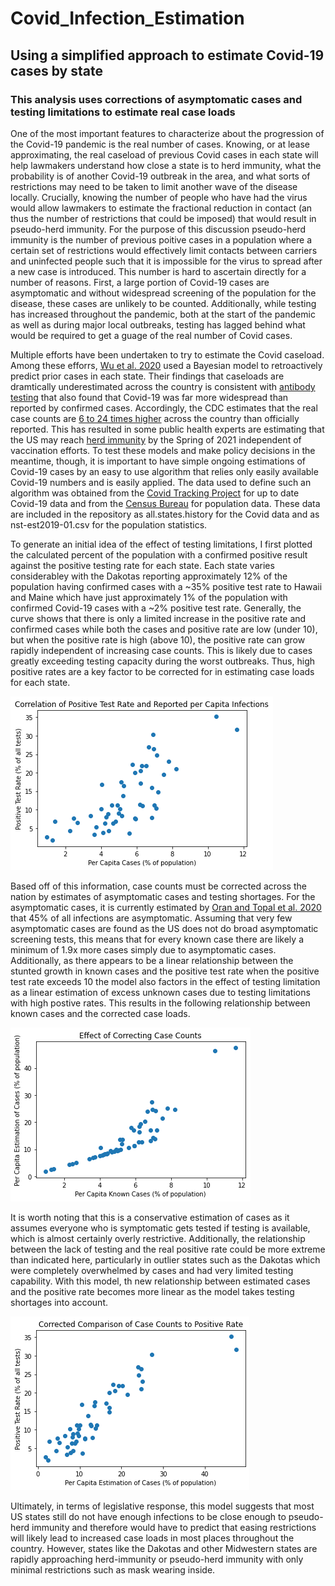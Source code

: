 # Covid_Infection_Estimation
## Using a simplified approach to estimate Covid-19 cases by state
### This analysis uses corrections of asymptomatic cases and testing limitations to estimate real case loads

One of the most important features to characterize about the progression of the Covid-19 pandemic is the real number of cases. Knowing, or at lease approximating, the real caseload of previous Covid cases in each state will help lawmakers understand how close a state is to herd immunity, what the probability is of another Covid-19 outbreak in the area, and what sorts of restrictions may need to be taken to limit another wave of the disease locally. Crucially, knowing the number of people who have had the virus would allow lawmakers to estimate the fractional reduction in contact (an thus the number of restrictions that could be imposed) that would result in pseudo-herd immunity. For the purpose of this discussion pseudo-herd immunity is the number of previous poitive cases in a population where a certain set of restrictions would effectively limit contacts between carriers and uninfected people such that it is impossible for the virus to spread after a new case is introduced. This number is hard to ascertain directly for a number of reasons. First, a large portion of Covid-19 cases are asymptomatic and without widespread screening of the population for the disease, these cases are unlikely to be counted. Additionally, while testing has increased throughout the pandemic, both at the start of the pandemic as well as during major local outbreaks, testing has lagged behind what would be required to get a guage of the real number of Covid cases.

Multiple efforts have been undertaken to try to estimate the Covid caseload. Among these efforrs, [Wu et al. 2020](https://www.nature.com/articles/s41467-020-18272-4) used a Bayesian model to retroactively predict prior cases in each state. Their findings that caseloads are dramtically underestimated across the country is consistent with [antibody testing](https://www.medrxiv.org/content/medrxiv/early/2020/04/30/2020.04.14.20062463.full.pdf) that also found that Covid-19 was far more widespread than reported by confirmed cases. Accordingly, the CDC estimates that the real case counts are [6 to 24 times higher](https://www.statnews.com/2020/07/21/cdc-study-actual-covid-19-cases/) across the country than officially reported. This has resulted in some public health experts are estimating that the US may reach [herd immunity](https://www.npr.org/sections/coronavirus-live-updates/2020/12/15/946714505/fauci-predicts-u-s-could-see-signs-of-herd-immunity-by-late-march-or-early-april) by the Spring of 2021 independent of vaccination efforts. To test these models and make policy decisions in the meantime, though, it is important to have simple ongoing estimations of Covid-19 cases by an easy to use algorithm that relies only easily available Covid-19 numbers and is easily applied. The data used to define such an algorithm was obtained from the [Covid Tracking Project](https://covidtracking.com/) for up to date Covid-19 data and from the [Census Bureau](https://www.census.gov/topics/population.html) for population data. These data are included in the repository as all.states.history for the Covid data and as nst-est2019-01.csv for the population statistics.

To generate an initial idea of the effect of testing limitations, I first plotted the calculated percent of the population with a confirmed positive result against the positive testing rate for each state. Each state varies considerabley with the Dakotas reporting approximately 12% of the population having confirmed cases with a ~35% positive test rate to Hawaii and Maine which have just approximately 1% of the population with confirmed Covid-19 cases with a ~2% positive test rate. Generally, the curve shows that there is only a limited increase in the positive rate and confirmed cases while both the cases and positive rate are low (under 10), but when the positive rate is high (above 10), the positive rate can grow rapidly independent of increasing case counts. This is likely due to cases greatly exceeding testing capacity during the worst outbreaks. Thus, high positive rates are a key factor to be corrected for in estimating case loads for each state.

![Positive rate and confirmed cases](https://github.com/JCSnedeker/Covid_Infection_Estimation/blob/main/Pos_rate_confirmed_cases.png)

Based off of this information, case counts must be corrected across the nation by estimates of asymptomatic cases and testing shortages. For the asymptomatic cases, it is currently estimated by [Oran and Topal et al. 2020](https://www.acpjournals.org/doi/10.7326/M20-3012#:~:text=Key%20Summary%20Points,and%20deeply%20through%20human%20populations.) that 45% of all infections are asymptomatic. Assuming that very few asymptomatic cases are found as the US does not do broad asymptomatic screening tests, this means that for every known case there are likely a minimum of 1.9x more cases simply due to asymptomatic cases. Additionally, as there appears to be a linear relationship between the stunted growth in known cases and the positive test rate when the positive test rate exceeds 10 the model also factors in the effect of testing limitation as a linear estimation of excess unknown cases due to testing limitations with high postive rates. This results in the following relationship between known cases and the corrected case loads.

![Corrected vs known cases](https://github.com/JCSnedeker/Covid_Infection_Estimation/blob/main/Correction_effect.png)

It is worth noting that this is a conservative estimation of cases as it assumes everyone who is symptomatic gets tested if testing is available, which is almost certainly overly restrictive. Additionally, the relationship between the lack of testing and the real positive rate could be more extreme than indicated here, particularly in outlier states such as the Dakotas which were completely overwhelmed by cases and had very limited testing capability. With this model, th new relationship between estimated cases and the positive rate becomes more linear as the model takes testing shortages into account.

![Positive case rate vs estimated cases](https://github.com/JCSnedeker/Covid_Infection_Estimation/blob/main/Corrected_final.png)

Ultimately, in terms of legislative response, this model suggests that most US states still do not have enough infections to be close enough to pseudo-herd immunity and therefore would have to predict that easing restrictions will likely lead to increased case loads in most places throughout the country. However, states like the Dakotas and other Midwestern states are rapidly approaching herd-immunity or pseudo-herd immunity with only minimal restrictions such as mask wearing inside.
